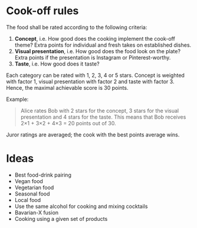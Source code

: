 # Cook-off rules

The food shall be rated according to the following criteria:

1. __Concept__, i.e. How good does the cooking implement the cook-off theme?
   Extra points for individual and fresh takes on established dishes.
2. __Visual presentation__, i.e. How good does the food look on the plate?
   Extra points if the presentation is Instagram or Pinterest-worthy.
3. __Taste__, i.e. How good does it taste?

Each category can be rated with 1, 2, 3, 4 or 5 stars.
Concept is weighted with factor 1, visual presentation with factor 2 and taste with factor 3.
Hence, the maximal achievable score is 30 points.

Example:

> Alice rates Bob with 2 stars for the concept, 3 stars for the visual presentation
> and 4 stars for the taste. This means that Bob receives 2×1 + 3×2 + 4×3 = 20 points out of 30.

Juror ratings are averaged; the cook with the best points average wins.

# Ideas

* Best food-drink pairing
* Vegan food
* Vegetarian food
* Seasonal food
* Local food
* Use the same alcohol for cooking and mixing cocktails
* Bavarian-X fusion
* Cooking using a given set of products
